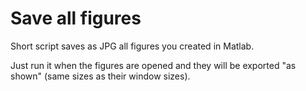 # Save all figures

Short script saves as JPG all figures you created in Matlab.

Just run it when the figures are opened and they will be exported "as shown" (same sizes as their window sizes).
